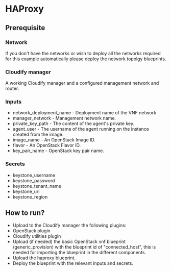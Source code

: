 # HAProxy
## Prerequisite
### Network
If you don't have the networks or wish to deploy all the networks required for this
example automatically please deploy the network topolgy blueprints.
### Cloudify manager
A working Cloudify manager and a configured management network and router.
### Inputs
* network_deployment_name - Deployment name of the VNF network
* manager_network - Management network name.
* private_key_path - The content of the agent's private key.
* agent_user - The username of the agent running on the instance created from the image.
* image_name - An OpenStack Image ID.
* flavor - An OpenStack Flavor ID.
* key_pair_name - OpenStack key pair name.
### Secrets
* keystone_username
* keystone_password
* keystone_tenant_name
* keystone_url
* keystone_region

## How to run?
* Upload to the Cloudify manager the following plugins:
 * OpenStack plugin
 * Cloudify utilities plugin
* Upload (if needed) the basic OpenStack vnf blueprint (generic_provision) with the blueprint id of "connected_host",
 this is needed for importing the blueprint in the different components.
* Upload the haproxy blueprint.
* Deploy the blueprint with the relevant inputs and secrets.

